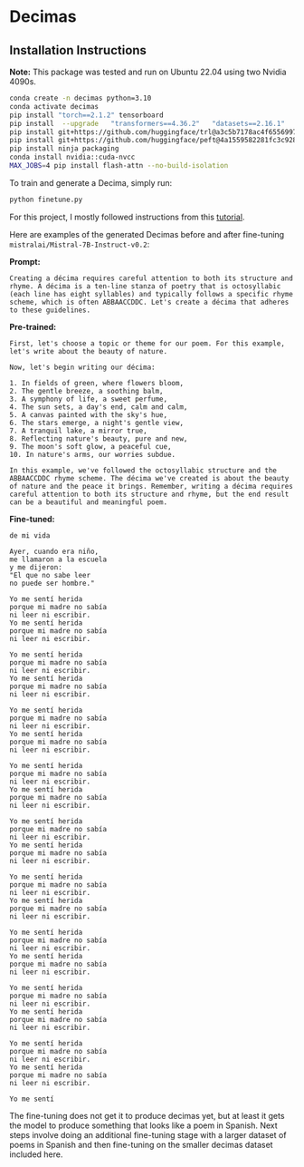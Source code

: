 # Decimas

## Installation Instructions

**Note:** This package was tested and run on Ubuntu 22.04 using two Nvidia 4090s.

```bash
conda create -n decimas python=3.10
conda activate decimas
pip install "torch==2.1.2" tensorboard
pip install  --upgrade   "transformers==4.36.2"   "datasets==2.16.1"   "accelerate==0.26.1"   "evaluate==0.4.1"   "bitsandbytes==0.42.0"
pip install git+https://github.com/huggingface/trl@a3c5b7178ac4f65569975efadc97db2f3749c65e --upgrade
pip install git+https://github.com/huggingface/peft@4a1559582281fc3c9283892caea8ccef1d6f5a4f --upgrade
pip install ninja packaging
conda install nvidia::cuda-nvcc
MAX_JOBS=4 pip install flash-attn --no-build-isolation

```

To train and generate a Decima, simply run:

```bash
python finetune.py
```

For this project, I mostly followed instructions from this [tutorial](https://www.philschmid.de/fine-tune-llms-in-2024-with-trl#5-test-and-evaluate-the-llm).

Here are examples of the generated Decimas before and after fine-tuning ```mistralai/Mistral-7B-Instruct-v0.2```:

**Prompt:** 

```Creating a décima requires careful attention to both its structure and rhyme. A décima is a ten-line stanza of poetry that is octosyllabic (each line has eight syllables) and typically follows a specific rhyme scheme, which is often ABBAACCDDC. Let's create a décima that adheres to these guidelines.```

**Pre-trained:**

```
First, let's choose a topic or theme for our poem. For this example, let's write about the beauty of nature.

Now, let's begin writing our décima:

1. In fields of green, where flowers bloom,
2. The gentle breeze, a soothing balm,
3. A symphony of life, a sweet perfume,
4. The sun sets, a day's end, calm and calm,
5. A canvas painted with the sky's hue,
6. The stars emerge, a night's gentle view,
7. A tranquil lake, a mirror true,
8. Reflecting nature's beauty, pure and new,
9. The moon's soft glow, a peaceful cue,
10. In nature's arms, our worries subdue.

In this example, we've followed the octosyllabic structure and the ABBAACCDDC rhyme scheme. The décima we've created is about the beauty of nature and the peace it brings. Remember, writing a décima requires careful attention to both its structure and rhyme, but the end result can be a beautiful and meaningful poem.
```

**Fine-tuned:**

```
de mi vida

Ayer, cuando era niño,
me llamaron a la escuela
y me dijeron:
"El que no sabe leer
no puede ser hombre."

Yo me sentí herida
porque mi madre no sabía
ni leer ni escribir.
Yo me sentí herida
porque mi madre no sabía
ni leer ni escribir.

Yo me sentí herida
porque mi madre no sabía
ni leer ni escribir.
Yo me sentí herida
porque mi madre no sabía
ni leer ni escribir.

Yo me sentí herida
porque mi madre no sabía
ni leer ni escribir.
Yo me sentí herida
porque mi madre no sabía
ni leer ni escribir.

Yo me sentí herida
porque mi madre no sabía
ni leer ni escribir.
Yo me sentí herida
porque mi madre no sabía
ni leer ni escribir.

Yo me sentí herida
porque mi madre no sabía
ni leer ni escribir.
Yo me sentí herida
porque mi madre no sabía
ni leer ni escribir.

Yo me sentí herida
porque mi madre no sabía
ni leer ni escribir.
Yo me sentí herida
porque mi madre no sabía
ni leer ni escribir.

Yo me sentí herida
porque mi madre no sabía
ni leer ni escribir.
Yo me sentí herida
porque mi madre no sabía
ni leer ni escribir.

Yo me sentí herida
porque mi madre no sabía
ni leer ni escribir.
Yo me sentí herida
porque mi madre no sabía
ni leer ni escribir.

Yo me sentí herida
porque mi madre no sabía
ni leer ni escribir.
Yo me sentí herida
porque mi madre no sabía
ni leer ni escribir.

Yo me sentí

```

The fine-tuning does not get it to produce decimas yet, but at least it gets the model to produce something that looks like a poem in Spanish. Next steps involve doing an additional fine-tuning stage with a larger dataset of poems in Spanish and then fine-tuning on the smaller decimas dataset included here.